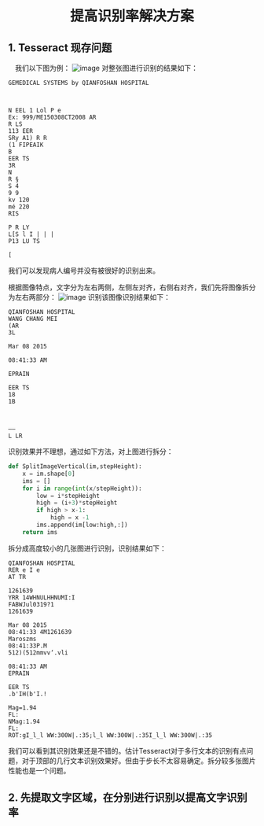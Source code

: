 # <center> 提高识别率解决方案
## 1. Tesseract 现存问题
&emsp;我们以下图为例：
![image](https://wanyonggangdage.github.io/Images/13.png)
对整张图进行识别的结果如下：
```
GEMEDICAL SYSTEMS by QIANFOSHAN HOSPITAL

 

N EEL 1 Lol P e
Ex: 999/ME150308CT2008 AR
R LS
113 EER
SRy A1) R R
(1 FIPEAIK
B
EER TS
3R
N
R §
S 4
9 9
kv 120
mé 220
RIS

P R LY
L[S l I | | |
P13 LU TS

[
```

我们可以发现病人编号并没有被很好的识别出来。

根据图像特点，文字分为左右两侧，左侧左对齐，右侧右对齐，我们先将图像拆分为左右两部分：
![image](https://wanyonggangdage.github.io/Images/14.PNG)
识别该图像识别结果如下：
```
QIANFOSHAN HOSPITAL
WANG CHANG MEI
(AR
3L

Mar 08 2015

08:41:33 AM

EPRAIN

EER TS
18
1B

 

——
L LR
```

识别效果并不理想，通过如下方法，对上图进行拆分：

```Python
def SplitImageVertical(im,stepHeight):
    x = im.shape[0]
    ims = []
    for i in range(int(x/stepHeight)):
        low = i*stepHeight
        high = (i+3)*stepHeight
        if high > x-1:
            high = x -1
        ims.append(im[low:high,:])
    return ims
```

拆分成高度较小的几张图进行识别，识别结果如下：

```
QIANFOSHAN HOSPITAL
RER e I e
AT TR

1261639
YRR 14WHNULHHNUMI:I
FABWJul0319?1
1261639

Mar 08 2015
08:41:33 4M1261639
Maroszms
08:41:33P.M
512)(512mmvv‘.vli

08:41:33 AM
EPRAIN

EER TS
.b'IH(b'I.!

Mag=1.94
FL:
NMag:1.94
FL:
ROT:gI_l_l WW:300W|.:35;l_l WW:300W|.:35I_l_l WW:300W|.:35
```

我们可以看到其识别效果还是不错的。估计Tesseract对于多行文本的识别有点问题，对于顶部的几行文本识别效果好。但由于步长不太容易确定。拆分较多张图片性能也是一个问题。

## 2. 先提取文字区域，在分别进行识别以提高文字识别率

